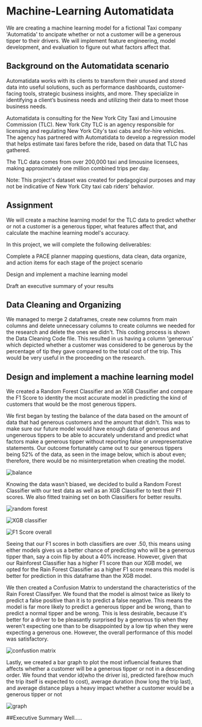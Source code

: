 # Machine-Learning Automatidata
We are creating a machine learning model for a fictional Taxi company 'Automatida' to ancipate whether or not a customer will be a generous tipper to their drivers. We will implement feature engineering, model development, and evaluation to figure out what factors affect that. 
## Background on the Automatidata scenario
Automatidata works with its clients to transform their unused and stored data into useful solutions, such as performance dashboards, customer-facing tools, strategic business insights, and more. They specialize in identifying a client’s business needs and utilizing their data to meet those business needs. 

Automatidata is consulting for the New York City Taxi and Limousine Commission (TLC). New York City TLC is an agency responsible for licensing and regulating New York City's taxi cabs and for-hire vehicles. The agency has partnered with Automatidata to develop a regression model that helps estimate taxi fares before the ride, based on data that TLC has gathered. 

The TLC data comes from over 200,000 taxi and limousine licensees, making approximately one million combined trips per day. 

Note: This project's dataset was created for pedagogical purposes and may not be indicative of New York City taxi cab riders' behavior.

## Assignment
We will create a machine learning model for the TLC data to predict whether or not a customer is a generous tipper, what features affect that, and calculate the machine learning model's accuracy.

In this project, we will complete the following deliverables:

Complete a PACE planner mapping questions, data clean, data organize, and action items for each stage of the project scenario

Design and implement a machine learning model

Draft an executive summary of your results

## Data Cleaning and Organizing
We managed to merge 2 dataframes, create new columns from main columns and delete unnecessary columns to create columns we needed for the research and delete the ones we didn't. This coding process is shown the Data Cleaning Code file. This resulted in us having a column 'generous' which depicted whether a customer was considered to be generous by the percentage of tip they gave compared to the total cost of the trip. This would be very useful in the proceeding on the research.

## Design and implement a machine learning model
We created a Random Forest Classifier and an XGB Classifier and compare the F1 Score to identity the most accurate model in predicting the kind of customers that would be the most generous tippers. 

We first began by testing the balance of the data based on the amount of data that had generous customers and the amount that didn't. This was to make sure our future model would have enough data of generous and ungenerous tippers to be able to accurately understand and predict what factors make a generous tipper without reporting false or unrepresentative statements. Our outcome fortunately came out to our generous tippers being 52% of the data, as seen in the image below, which is about even; therefore, there would be no misinterpretation when creating the model.  

![balance](https://github.com/ElijahAgunbiade/Machine-LearningAutomatidata/assets/173221971/9c7e353e-f528-4cba-a916-2094fc95501b)

Knowing the data wasn't biased, we decided to build a Random Forest Classifier with our test data as well as an XGB Classifier to test their F1 scores. We also fitted training set on both Classifiers for better results.

![random forest](https://github.com/ElijahAgunbiade/Machine-LearningAutomatidata/assets/173221971/9cd55447-5712-4ab5-9566-b9d5a16edebc)

![XGB classifier](https://github.com/ElijahAgunbiade/Machine-LearningAutomatidata/assets/173221971/4a8b9326-db2c-4bbd-b547-39983ba00fcb)

![F1 Score overall](https://github.com/ElijahAgunbiade/Machine-LearningAutomatidata/assets/173221971/306f6029-f2ed-4ead-9e18-e18216d8902a)

Seeing that our F1 scores in both classifiers are over .50, this means using either models gives us a better chance of predicting who will be a generous tipper than, say a coin flip by about a 40% increase. However, given that our Rainforest Classifier has a higher F1 score than our XGB model, we opted for the Rain Forest Classifier as a higher F1 score means this model is better for prediction in this dataframe than the XGB model. 

We then created a Confusion Matrix to understand the characteristics of the Rain Forest Classifyer. We found that the model is almost twice as likely to predict a false positive than it is to predict a false negative. This means the model is far more likely to predict a generous tipper and be wrong, than to predict a normal tipper and be wrong. This is less desirable, because it's better for a driver to be pleasantly surprised by a generous tip when they weren't expecting one than to be disappointed by a low tip when they were expecting a generous one. However, the overall performance of this model was satisfactory.

![confustion matrix](https://github.com/ElijahAgunbiade/Machine-LearningAutomatidata/assets/173221971/b8316abf-2476-47d1-b146-4b7aa2522a70)

Lastly, we created a bar graph to plot the most influencial features that affects whether a customer will be a generous tipper or not in a descending order. We found that vendor id(who the driver is), predicted fare(how much the trip itself is expected to cost), average duration (how long the trip last), and average distance plays a heavy impact whether a customer would be a generous tipper or not

![graph](https://github.com/ElijahAgunbiade/Machine-LearningAutomatidata/assets/173221971/97360365-fafd-4311-b10f-2727c54e57f4)

##Executive Summary
Well.....





